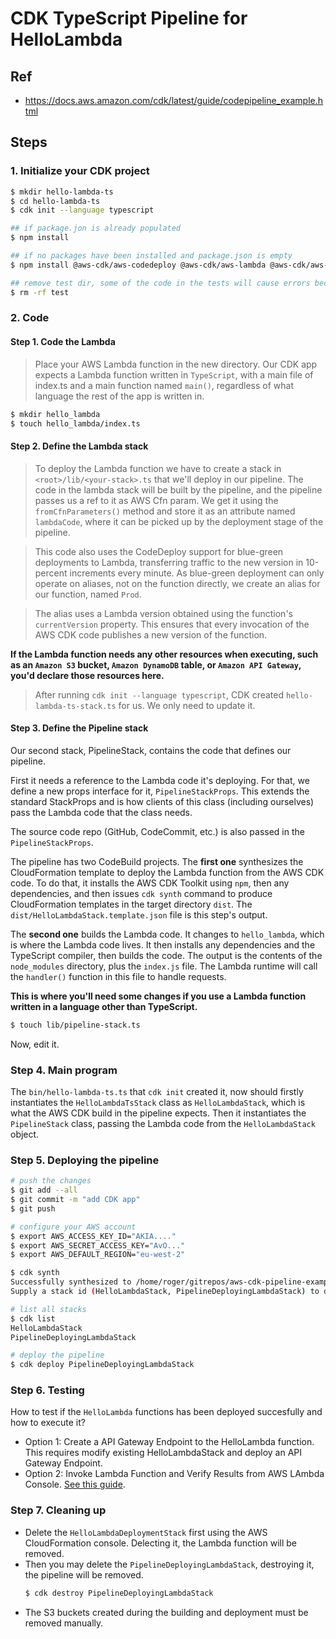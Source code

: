 # CDK TypeScript Pipeline for HelloLambda

## Ref
- https://docs.aws.amazon.com/cdk/latest/guide/codepipeline_example.html

## Steps

### 1. Initialize your CDK project

```sh
$ mkdir hello-lambda-ts
$ cd hello-lambda-ts
$ cdk init --language typescript

## if package.jon is already populated
$ npm install

## if no packages have been installed and package.json is empty
$ npm install @aws-cdk/aws-codedeploy @aws-cdk/aws-lambda @aws-cdk/aws-codebuild @aws-cdk/aws-codepipeline install @aws-cdk/aws-codecommit @aws-cdk/aws-codepipeline-actions

## remove test dir, some of the code in the tests will cause errors because of other changes we'll be making
$ rm -rf test
```

### 2. Code

#### Step 1. Code the Lambda

> Place your AWS Lambda function in the new directory. Our CDK app expects a Lambda function written in `TypeScript`, with a 
> main file of index.ts and a main function named `main()`, regardless of what language the rest of the app is written in.

```sh
$ mkdir hello_lambda
$ touch hello_lambda/index.ts
```

#### Step 2. Define the Lambda stack

> To deploy the Lambda function we have to create a stack in `<root>/lib/<your-stack>.ts` that we'll deploy in our pipeline.
> The code in the lambda stack will be built by the pipeline, and the pipeline passes us a ref to it as AWS Cfn param. We get 
> it using the `fromCfnParameters()` method and store it as an attribute named `lambdaCode`, where it can be picked up by the 
> deployment stage of the pipeline.

> This code also uses the CodeDeploy support for blue-green deployments to Lambda, transferring traffic to the new version in 
> 10-percent increments every minute. As blue-green deployment can only operate on aliases, not on the function directly, we 
> create an alias for our function, named `Prod`.

> The alias uses a Lambda version obtained using the function's `currentVersion` property. This ensures that every invocation 
> of the AWS CDK code publishes a new version of the function.


__If the Lambda function needs any other resources when executing, such as an `Amazon S3` bucket, `Amazon DynamoDB` table, or `Amazon API Gateway`, you'd declare those resources here.__


> After running `cdk init --language typescript`, CDK created `hello-lambda-ts-stack.ts` for us. We only need to update it.


#### Step 3. Define the Pipeline stack

Our second stack, PipelineStack, contains the code that defines our pipeline.

First it needs a reference to the Lambda code it's deploying. For that, we define a new props interface for it, `PipelineStackProps`. 
This extends the standard StackProps and is how clients of this class (including ourselves) pass the Lambda code that the class needs.

The source code repo (GitHub, CodeCommit, etc.) is also passed in the `PipelineStackProps`.

The pipeline has two CodeBuild projects. The __first one__ synthesizes the CloudFormation template to deploy the Lambda function from the 
AWS CDK code. To do that, it installs the AWS CDK Toolkit using `npm`, then any dependencies, and then issues `cdk synth` command to 
produce CloudFormation templates in the target directory `dist`. The `dist/HelloLambdaStack.template.json` file is this step's output.

The __second one__ builds the Lambda code. It changes to `hello_lambda`, which is where the Lambda code lives. It then installs any 
dependencies and the TypeScript compiler, then builds the code. The output is the contents of the `node_modules` directory, plus the 
`index.js` file. The Lambda runtime will call the `handler()` function in this file to handle requests.

__This is where you'll need some changes if you use a Lambda function written in a language other than TypeScript.__

```sh
$ touch lib/pipeline-stack.ts
``` 

Now, edit it.

### Step 4. Main program

The `bin/hello-lambda-ts.ts` that `cdk init` created it, now should firstly instantiates the `HelloLambdaTsStack` class as 
`HelloLambdaStack`, which is what the AWS CDK build in the pipeline expects. Then it instantiates the `PipelineStack` class, 
passing the Lambda code from the `HelloLambdaStack` object.


### Step 5. Deploying the pipeline

```sh
# push the changes
$ git add --all
$ git commit -m "add CDK app"
$ git push

# configure your AWS account
$ export AWS_ACCESS_KEY_ID="AKIA...."
$ export AWS_SECRET_ACCESS_KEY="AvO..."
$ export AWS_DEFAULT_REGION="eu-west-2"

$ cdk synth
Successfully synthesized to /home/roger/gitrepos/aws-cdk-pipeline-examples/hello-lambda-ts/cdk.out
Supply a stack id (HelloLambdaStack, PipelineDeployingLambdaStack) to display its template.

# list all stacks
$ cdk list
HelloLambdaStack
PipelineDeployingLambdaStack

# deploy the pipeline
$ cdk deploy PipelineDeployingLambdaStack
``` 

### Step 6. Testing 

How to test if the `HelloLambda` functions has been deployed succesfully and how to execute it?

* Option 1: Create a API Gateway Endpoint to the HelloLambda function. This requires modify existing HelloLambdaStack and deploy an API Gateway Endpoint.
* Option 2: Invoke Lambda Function and Verify Results from AWS LAmbda Console. [See this guide](https://aws.amazon.com/getting-started/hands-on/run-serverless-code/).


### Step 7. Cleaning up

* Delete the `HelloLambdaDeploymentStack` first using the AWS CloudFormation console. Delecting it, the Lambda function will be removed.
* Then you may delete the `PipelineDeployingLambdaStack`, destroying it, the pipeline will be removed.
  ```sh
  $ cdk destroy PipelineDeployingLambdaStack
  ```
* The S3 buckets created during the building and deployment must be removed manually.